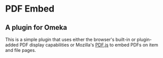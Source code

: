 # PDF Embed #
## A plugin for Omeka ##

This is a simple plugin that uses either the browser's built-in or
plugin-added PDF display capabilities or Mozilla's [PDF.js][1] to embed
PDFs on item and file pages.

 [1]: https://mozilla.github.io/pdf.js/
